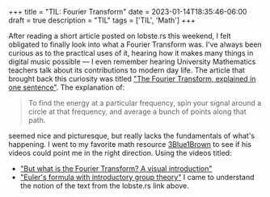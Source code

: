 +++
title = "TIL: Fourier Transform"
date = 2023-01-14T18:35:46-06:00
draft = true
description = "TIL"
tags = ['TIL', 'Math']
+++

After reading a short article posted on lobste.rs this weekend, I felt obligated to finally look into what a Fourier Transform was. I've always been curious as to the practical uses of it, hearing how it makes many things in digital music possible — I even remember hearing University Mathematics teachers talk about its contributions to modern day life. The article that brought back this curiosity was titled ["The Fourier Transform, explained in one sentence"](https://blog.revolutionanalytics.com/2014/01/the-fourier-transform-explained-in-one-sentence.html). The explanation of:
> To find the energy at a particular frequency, spin your signal around a circle at that frequency, and average a bunch of points along that path.

seemed nice and picturesque, but really lacks the fundamentals of what's happening. I went to my favorite math resource [3Blue1Brown](https://www.youtube.com/@3blue1brown) to see if his videos could point me in the right direction. Using the videos titled:
 - ["But what is the Fourier Transform? A visual introduction"](https://youtu.be/spUNpyF58BY)
 - ["Euler's formula with introductory group theory"](https://youtu.be/mvmuCPvRoWQ?t=922)
 I came to understand the notion of the text from the lobste.rs link above. 
